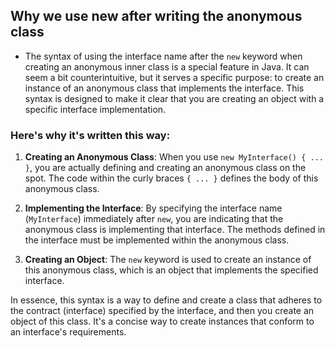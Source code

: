 ## Why we use new after writing the anonymous class

- The syntax of using the interface name after the `new` keyword when creating an anonymous inner class is a special feature in Java. It can seem a bit counterintuitive, but it serves a specific purpose: to create an instance of an anonymous class that implements the interface. This syntax is designed to make it clear that you are creating an object with a specific interface implementation.

### Here's why it's written this way:

1. **Creating an Anonymous Class**: When you use `new MyInterface() { ... }`, you are actually defining and creating an anonymous class on the spot. The code within the curly braces `{ ... }` defines the body of this anonymous class.

2. **Implementing the Interface**: By specifying the interface name (`MyInterface`) immediately after `new`, you are indicating that the anonymous class is implementing that interface. The methods defined in the interface must be implemented within the anonymous class.

3. **Creating an Object**: The `new` keyword is used to create an instance of this anonymous class, which is an object that implements the specified interface.

In essence, this syntax is a way to define and create a class that adheres to the contract (interface) specified by the interface, and then you create an object of this class. It's a concise way to create instances that conform to an interface's requirements.